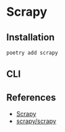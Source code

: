 # Scrapy

## Installation

```bash
poetry add scrapy
```

## CLI

## References

- [Scrapy](https://scrapy.org/)
- [scrapy/scrapy](https://github.com/scrapy/scrapy)
